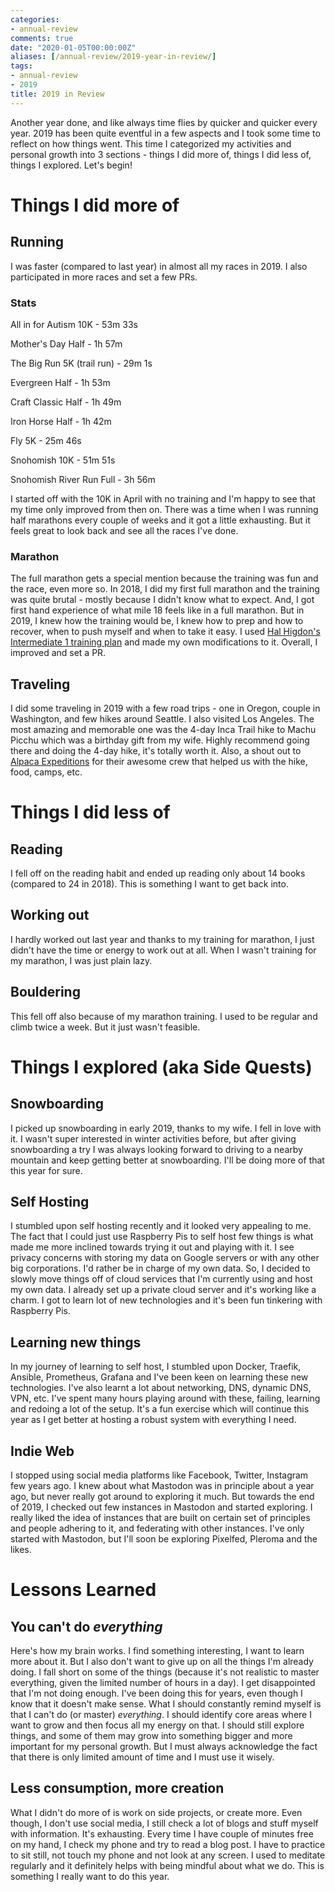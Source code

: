 ```yaml
---
categories:
- annual-review
comments: true
date: "2020-01-05T00:00:00Z"
aliases: [/annual-review/2019-year-in-review/]
tags:
- annual-review
- 2019
title: 2019 in Review
---
```


Another year done, and like always time flies by quicker and quicker every year. 2019 has been quite eventful in a few aspects and I took some time to reflect on how things went. This time I categorized my activities and personal growth into 3 sections - things I did more of, things I did less of, things I explored. Let's begin!

# Things I did more of

## Running

I was faster (compared to last year) in almost all my races in 2019. I also participated in more races and set a few PRs.

### Stats

All in for Autism 10K - 53m 33s

Mother's Day Half - 1h 57m

The Big Run 5K (trail run) - 29m 1s

Evergreen Half - 1h 53m

Craft Classic Half - 1h 49m

Iron Horse Half - 1h 42m

Fly 5K - 25m 46s

Snohomish 10K - 51m 51s

Snohomish River Run Full - 3h 56m

I started off with the 10K in April with no training and I'm happy to see that my time only improved from then on. There was a time when I was running half marathons every couple of weeks and it got a little exhausting. But it feels great to look back and see all the races I've done.

### Marathon

The full marathon gets a special mention because the training was fun and the race, even more so. In 2018, I did my first full marathon and the training was quite brutal - mostly because I didn't know what to expect. And, I got first hand experience of what mile 18 feels like in a full marathon. But in 2019, I knew how the training would be, I knew how to prep and how to recover, when to push myself and when to take it easy. I used [Hal Higdon's Intermediate 1 training plan](https://www.halhigdon.com/training-programs/marathon-training/intermediate-1-marathon) and made my own modifications to it. Overall, I improved and set a PR.

## Traveling

I did some traveling in 2019 with a few road trips - one in Oregon, couple in Washington, and few hikes around Seattle. I also visited Los Angeles. The most amazing and memorable one was the 4-day Inca Trail hike to Machu Picchu which was a birthday gift from my wife. Highly recommend going there and doing the 4-day hike, it's totally worth it. Also, a shout out to [Alpaca Expeditions](https://www.alpacaexpeditions.com) for their awesome crew that helped us with the hike, food, camps, etc.

# Things I did less of

## Reading

I fell off on the reading habit and ended up reading only about 14 books (compared to 24 in 2018). This is something I want to get back into.

## Working out

I hardly worked out last year and thanks to my training for marathon, I just didn't have the time or energy to work out at all. When I wasn't training for my marathon, I was just plain lazy.

## Bouldering

This fell off also because of my marathon training. I used to be regular and climb twice a week. But it just wasn't feasible.

# Things I explored (aka Side Quests)

## Snowboarding

I picked up snowboarding in early 2019, thanks to my wife. I fell in love with it. I wasn't super interested in winter activities before, but after giving snowboarding a try I was always looking forward to driving to a nearby mountain and keep getting better at snowboarding. I'll be doing more of that this year for sure.

## Self Hosting

I stumbled upon self hosting recently and it looked very appealing to me. The fact that I could just use Raspberry Pis to self host few things is what made me more inclined towards trying it out and playing with it. I see privacy concerns with storing my data on Google servers or with any other big corporations. I'd rather be in charge of my own data. So, I decided to slowly move things off of cloud services that I'm currently using and host my own data. I already set up a private cloud server and it's working like a charm. I got to learn lot of new technologies and it's been fun tinkering with Raspberry Pis.

## Learning new things

In my journey of learning to self host, I stumbled upon Docker, Traefik, Ansible, Prometheus, Grafana and I've been keen on learning these new technologies. I've also learnt a lot about networking, DNS, dynamic DNS, VPN, etc. I've spent many hours playing around with these, failing, learning and redoing a lot of the setup. It's a fun exercise which will continue this year as I get better at hosting a robust system with everything I need.

## Indie Web

I stopped using social media platforms like Facebook, Twitter, Instagram few years ago. I knew about what Mastodon was in principle about a year ago, but never really got around to exploring it much. But towards the end of 2019, I checked out few instances in Mastodon and started exploring. I really liked the idea of instances that are built on certain set of principles and people adhering to it, and federating with other instances. I've only started with Mastodon, but I'll soon be exploring Pixelfed, Pleroma and the likes.

# Lessons Learned

## You can't do *everything*

Here's how my brain works. I find something interesting, I want to learn more about it. But I also don't want to give up on all the things I'm already doing. I fall short on some of the things (because it's not realistic to master everything, given the limited number of hours in a day). I get disappointed that I'm not doing enough. I've been doing this for years, even though I know that it doesn't make sense. What I should constantly remind myself is that I can't do (or master) *everything*. I should identify core areas where I want to grow and then focus all my energy on that. I should still explore things, and some of them may grow into something bigger and more important for my personal growth. But I must always acknowledge the fact that there is only limited amount of time and I must use it wisely.

## Less consumption, more creation

What I didn't do more of is work on side projects, or create more. Even though, I don't use social media, I still check a lot of blogs and stuff myself with information. It's exhausting. Every time I have couple of minutes free on my hand, I check my phone and try to read a blog post. I have to practice to sit still, not touch my phone and not look at any screen. I used to meditate regularly and it definitely helps with being mindful about what we do. This is something I really want to do this year.
